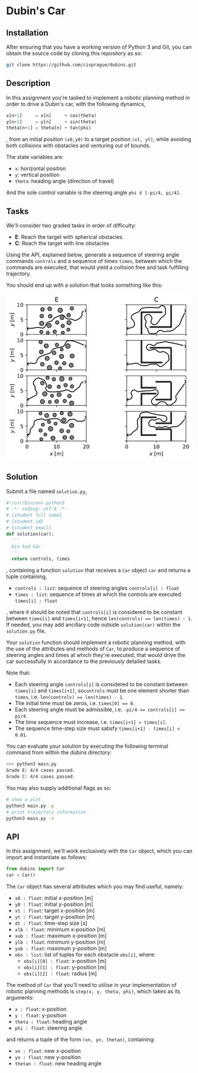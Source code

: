 # Dubin's Car

## Installation
After ensuring that you have a working version of Python 3 and Git, you can obtain the source code by cloning this repository as so:
```bash
git clone https://github.com/cisprague/dubins.git
```


## Description
In this assignment you're tasked to implement a robotic planning method in order to drive a Dubin's car, with the following dynamics,
```python
x[n+1]     = x[n]     + cos(theta)
y[n+1]     = y[n]     + sin(theta)
theta[n+1] = theta[n] + tan(phi)
```
, from an initial position `(x0,y0)` to a target position `(xt, yt)`, while avoiding both collisions with obstacles and venturing out of bounds.

The state variables are:
 - `x`: horizontal position
 - `y`: vertical position
 - `theta`: heading angle (direction of travel)

And the sole control variable is the steering angle `phi ∈ [-pi/4, pi/4]`.

## Tasks

We'll consider two graded tasks in order of difficulty:
 - **E**: Reach the target with spherical obstacles.
 - **C**: Reach the target with line obstacles

Using the API, explained below, generate a sequence of steering angle commands `controls` and a sequence of times `times`, between which the commands are executed, that would yield a collision free and task fulfilling trajectory.

You should end up with a solution that looks something like this:

![](plot.svg)

## Solution
Submit a file named `solution.py`,
```python
#!/usr/bin/env python3
# -*- coding: utf-8 -*-
# {student full name}
# {student id}
# {student email}
def solution(car):
  '''
  Din kod här
  '''
  return controls, times
```
, containing a function `solution` that receives a `Car` object `car` and returns a tuple containing,
 - `controls : list`: sequence of steering angles `controls[i] : float`
 - `times : list`: sequence of times at which the controls are executed `times[i] : float`

, where it should be noted that `controls[i]` is considered to be constant between `times[i]` and `times[i+1]`, hence `len(controls) == len(times) - 1`. If needed, you may add ancillary code outside `solution(car)` within the `solution.py` file.

Your `solution` function should implement a robotic planning method, with the use of the attributes and methods of `Car`, to produce a sequence of steering angles and times at which they're executed, that would drive the car successfully in accordance to the previously detailed tasks.

Note that:
 - Each steering angle `controls[i]` is considered to be constant between `times[i]` and `times[i+1]`, so`controls` must be one element shorter than `times`, i.e. `len(controls) == len(times) - 1`.
 - The initial time must be zeros, i.e. `times[0] == 0`.
 - Each steering angle must be admissible, i.e. `-pi/4 <= controls[i] <= pi/4`.
 - The time sequence must increase, i.e. `times[i+1] > times[i]`.
 - The sequence time-step size must satisfy `times[i+1] - times[i] < 0.01`.


You can evaluate your solution by executing the following terminal command from within the dubins directory:

```bash
>>> python3 main.py
Grade E: 4/4 cases passed.
Grade C: 4/4 cases passed.
```

You may also supply additional flags as so:
```bash
# show a plot
python3 main.py -p
# print trajectory information
python3 main.py -v
```


## API

In this assignment, we'll work exclusively with the `Car` object, which you can import and instantiate as follows:

```python
from dubins import Car
car = Car()
```

The `Car` object has several attributes which you may find useful, namely:
 - `x0 : float`: initial x-position [m]
 - `y0 : float`: initial y-position [m]
 - `xt : float`: target x-position [m]
 - `yt : float`: target y-position [m]
 - `dt : float`: time-step size [s]
 - `xlb : float`: minimum x-position [m]
 - `xub : float`: maximum x-position [m]
 - `ylb : float`: minimum y-position [m]
 - `yub : float`: maximum y-position [m]
 - `obs : list`: list of tuples for each obstacle `obs[i]`, where:
   - `obs[i][0] : float`: x-position [m]
   - `obs[i][1] : float`: y-position [m]
   - `obs[i][2] : float`: radius [m]

The method of `Car` that you'll need to utilise in your implementation of robotic planning methods is `step(x, y, theta, phi)`, which takes as its arguments:
 - `x : float`: x-position
 - `y : float`: y-position
 - `theta : float`: heading angle
 - `phi : float`: steering angle

and returns a tuple of the form `(xn, yn, thetan)`, containing:
 - `xn : float`: new x-position
 - `yn : float`: new y-position
 - `thetan : float`: new heading angle
